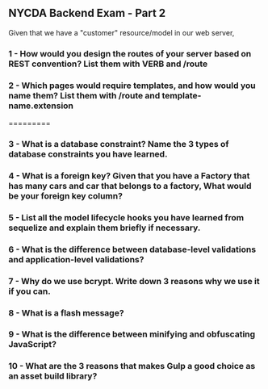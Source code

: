 ## NYCDA Backend Exam - Part 2

Given that we have a "customer" resource/model in our web server,

### 1 - How would you design the routes of your server based on REST convention? List them with VERB and /route

### 2 - Which pages would require templates, and how would you name them? List them with /route and template-name.extension

=========

### 3 - What is a database constraint? Name the 3 types of database constraints you have learned.

### 4 - What is a foreign key? Given that you have a Factory that has many cars and car that belongs to a factory, What would be your foreign key column?

### 5 - List all the model lifecycle hooks you have learned from sequelize and explain them briefly if necessary.

### 6 - What is the difference between database-level validations and application-level validations?

### 7 - Why do we use bcrypt. Write down 3 reasons why we use it if you can.

### 8 - What is a flash message?

### 9 - What is the difference between minifying and obfuscating JavaScript?

### 10 - What are the 3 reasons that makes Gulp a good choice as an asset build library?
